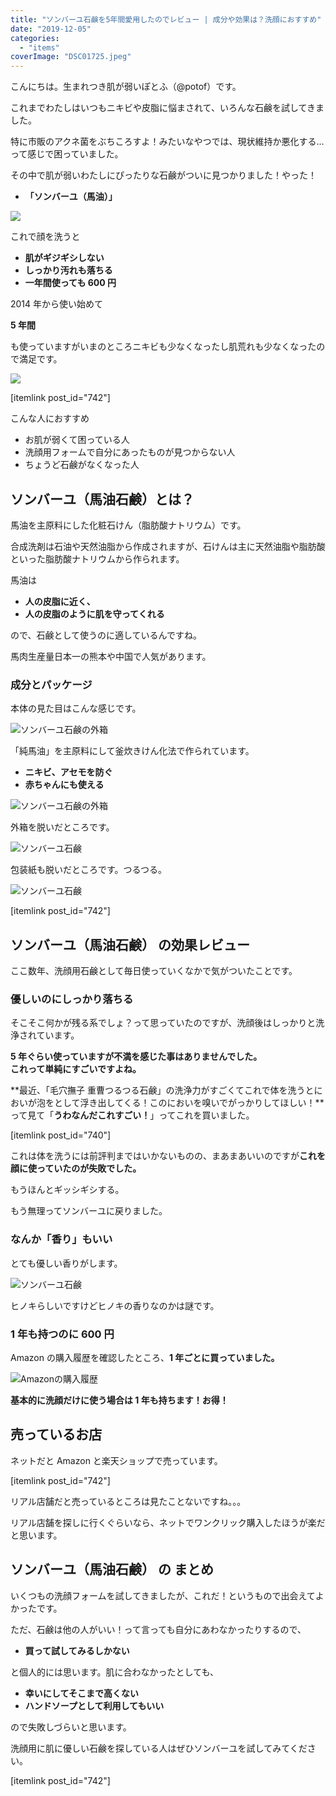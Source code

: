 ```yaml
---
title: "ソンバーユ石鹸を5年間愛用したのでレビュー | 成分や効果は？洗顔におすすめ"
date: "2019-12-05"
categories:
  - "items"
coverImage: "DSC01725.jpeg"
---
```


こんにちは。生まれつき肌が弱いぽとふ（@potof）です。

これまでわたしはいつもニキビや皮脂に悩まされて、いろんな石鹸を試してきました。

特に市販のアクネ菌をぶちころすよ！みたいなやつでは、現状維持か悪化する…って感じで困っていました。

その中で肌が弱いわたしにぴったりな石鹸がついに見つかりました！やった！

- **「ソンバーユ（馬油）」**

![](images/DSC01724.jpeg)

これで顔を洗うと

- **肌がギジギシしない**
- **しっかり汚れも落ちる**
- **一年間使っても 600 円**

2014 年から使い始めて

**5 年間**

も使っていますがいまのところニキビも少なくなったし肌荒れも少なくなったので満足です。

![](images/bad-1253889_1280.jpg)

\[itemlink post_id="742"\]

こんな人におすすめ

- お肌が弱くて困っている人
- 洗顔用フォームで自分にあったものが見つからない人
- ちょうど石鹸がなくなった人

## ソンバーユ（馬油石鹸）とは？

馬油を主原料にした化粧石けん（脂肪酸ナトリウム）です。

合成洗剤は石油や天然油脂から作成されますが、石けんは主に天然油脂や脂肪酸といった脂肪酸ナトリウムから作られます。

馬油は

- **人の皮脂に近く、**
- **人の皮脂のように肌を守ってくれる**

ので、石鹸として使うのに適しているんですね。

馬肉生産量日本一の熊本や中国で人気があります。

### 成分とパッケージ

本体の見た目はこんな感じです。

![ソンバーユ石鹸の外箱](images/DSC01724.jpeg)

「純馬油」を主原料にして釜炊きけん化法で作られています。

- **ニキビ、アセモを防ぐ**
- **赤ちゃんにも使える**

![ソンバーユ石鹸の外箱](images/DSC01726.jpeg)

外箱を脱いだところです。

![ソンバーユ石鹸](images/DSC01721.jpeg)

包装紙も脱いだところです。つるつる。

![ソンバーユ石鹸](images/DSC01722.jpeg)

\[itemlink post_id="742"\]

## ソンバーユ（馬油石鹸） の効果レビュー

ここ数年、洗顔用石鹸として毎日使っていくなかで気がついたことです。

### 優しいのにしっかり落ちる

そこそこ何かが残る系でしょ？って思っていたのですが、洗顔後はしっかりと洗浄されています。

**5 年ぐらい使っていますが不満を感じた事はありませんでした。**  
**これって単純にすごいですよね。**

**最近、「毛穴撫子 重曹つるつる石鹸」の洗浄力がすごくてこれで体を洗うとにおいが泡をとして浮き出してくる！このにおいを嗅いでがっかりしてほしい！**って見て「**うわなんだこれすごい！**」ってこれを買いました。

\[itemlink post_id="740"\]

これは体を洗うには前評判まではいかないものの、まあまあいいのですが**これを顔に使っていたのが失敗でした。**

もうほんとギッシギシする。

もう無理ってソンバーユに戻りました。

### なんか「香り」もいい

とても優しい香りがします。

![ソンバーユ石鹸](images/DSC01723.jpeg)

ヒノキらしいですけどヒノキの香りなのかは謎です。

### 1 年も持つのに 600 円

Amazon の購入履歴を確認したところ、**1 年ごとに買っていました。**

![Amazonの購入履歴](images/image-510x1024.png)

**基本的に洗顔だけに使う場合は 1 年も持ちます！お得！**

## 売っているお店

ネットだと Amazon と楽天ショップで売っています。

\[itemlink post_id="742"\]

リアル店舗だと売っているところは見たことないですね。。。

リアル店舗を探しに行くぐらいなら、ネットでワンクリック購入したほうが楽だと思います。

## ソンバーユ（馬油石鹸） の まとめ

いくつもの洗顔フォームを試してきましたが、これだ！というもので出会えてよかったです。

ただ、石鹸は他の人がいい！って言っても自分にあわなかったりするので、

- **買って試してみるしかない**

と個人的には思います。肌に合わなかったとしても、

- **幸いにしてそこまで高くない**
- **ハンドソープとして利用してもいい**

ので失敗しづらいと思います。

洗顔用に肌に優しい石鹸を探している人はぜひソンバーユを試してみてください。

\[itemlink post_id="742"\]
